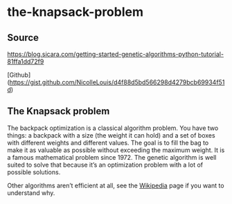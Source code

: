 # the-knapsack-problem

## Source
https://blog.sicara.com/getting-started-genetic-algorithms-python-tutorial-81ffa1dd72f9

[Github] (https://gist.github.com/NicolleLouis/d4f88d5bd566298d4279bcb69934f51d)

## The Knapsack problem
The backpack optimization is a classical algorithm problem. You have two things: a backpack with a size (the weight it can hold) and a set of boxes with different weights and different values. The goal is to fill the bag to make it as valuable as possible without exceeding the maximum weight. It is a famous mathematical problem since 1972. The genetic algorithm is well suited to solve that because it’s an optimization problem with a lot of possible solutions.

Other algorithms aren’t efficient at all, see the [Wikipedia](https://en.wikipedia.org/wiki/Karp%27s_21_NP-complete_problems) page if you want to understand why.
